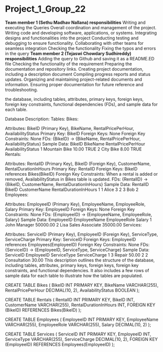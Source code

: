 # Project_1_Group_22

****Team member 1 (Sethu Madhav Nallana) responsibilities****
Writing and executing the Queries 
Overall coordination and management of the project.
Writing code and developing software, applications, or systems.
Integrating designs and functionalities into the project
Conducting testing and debugging to ensure functionality.
Collaborating with other teams for seamless integration
Checking the functionality 
Fixing the typos and errors in the query
****Team member 2 (Tejaswi Chowdary Sudhireddy) responsibilities****
Adding the query to Github and saving it as a README.ED file
Checking the functionality of the requirement 
Preparing the documentation and repository links.
Creating project documentation, including a description document
Compiling progress reports and status updates.
Organizing and maintaining project-related documents and information.
Ensuring proper documentation for future reference and troubleshooting.



the database, including tables, attributes, primary keys, foreign keys, foreign key constraints, functional dependencies (FDs), and sample data for each table.

Database Description:
Tables:
Bikes:

Attributes: BikeID (Primary Key), BikeName, RentalPricePerHour, AvailabilityStatus
Primary Key: BikeID
Foreign Keys: None
Foreign Key Constraints: None
FDs: {BikeID} -> {BikeName, RentalPricePerHour, AvailabilityStatus}
Sample Data:
BikeID	BikeName	RentalPricePerHour	AvailabilityStatus
1	Mountain Bike	10.00	TRUE
2	City Bike	8.00	TRUE
Rentals:

Attributes: RentalID (Primary Key), BikeID (Foreign Key), CustomerName, RentalDurationInHours
Primary Key: RentalID
Foreign Keys: BikeID references Bikes(BikeID)
Foreign Key Constraints: When a rental is added or removed, AvailabilityStatus in Bikes table is updated.
FDs: {RentalID} -> {BikeID, CustomerName, RentalDurationInHours}
Sample Data:
RentalID	BikeID	CustomerName	RentalDurationInHours
1	1	Alice	3
2	3	Bob	2
Employees:

Attributes: EmployeeID (Primary Key), EmployeeName, EmployeeRole, Salary
Primary Key: EmployeeID
Foreign Keys: None
Foreign Key Constraints: None
FDs: {EmployeeID} -> {EmployeeName, EmployeeRole, Salary}
Sample Data:
EmployeeID	EmployeeName	EmployeeRole	Salary
1	John	Manager	50000.00
2	Lisa	Sales Associate	35000.00
Services:

Attributes: ServiceID (Primary Key), EmployeeID (Foreign Key), ServiceType, ServiceCharge
Primary Key: ServiceID
Foreign Keys: EmployeeID references Employees(EmployeeID)
Foreign Key Constraints: None
FDs: {ServiceID} -> {EmployeeID, ServiceType, ServiceCharge}
Sample Data:
ServiceID	EmployeeID	ServiceType	ServiceCharge
1	3	Repair	50.00
2	2	Consultation	30.00
This description outlines the structure of the database, including tables, attributes, primary keys, foreign keys, foreign key constraints, and functional dependencies. It also includes a few rows of sample data for each table to illustrate how the tables are populated.



CREATE TABLE Bikes (
    BikeID INT PRIMARY KEY,
    BikeName VARCHAR(255),
    RentalPricePerHour DECIMAL(10, 2),
    AvailabilityStatus BOOLEAN
);

CREATE TABLE Rentals (
    RentalID INT PRIMARY KEY,
    BikeID INT,
    CustomerName VARCHAR(255),
    RentalDurationInHours INT,
    FOREIGN KEY (BikeID) REFERENCES Bikes(BikeID)
);

CREATE TABLE Employees (
    EmployeeID INT PRIMARY KEY,
    EmployeeName VARCHAR(255),
    EmployeeRole VARCHAR(255),
    Salary DECIMAL(10, 2)
);

CREATE TABLE Services (
    ServiceID INT PRIMARY KEY,
    EmployeeID INT,
    ServiceType VARCHAR(255),
    ServiceCharge DECIMAL(10, 2),
    FOREIGN KEY (EmployeeID) REFERENCES Employees(EmployeeID)
);
